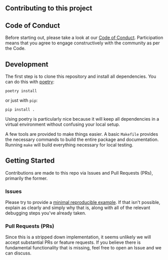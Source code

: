 ## Contributing to this project

## Code of Conduct

Before starting out, please take a look at our [Code of Conduct](code-of-conduct.md). Participation means that you agree to engage constructively with the community as per the Code.

## Development

The first step is to clone this repository and install all dependencies. You can do this with [poetry](https://python-poetry.org/):

```
poetry install
```

or just with `pip`:
```
pip install .
```

Using poetry is particularly nice because it will keep all dependencies in a virtual environment without confusing your local setup.

A few tools are provided to make things easier. A basic `Makefile` provides the necessary commands to build the entire package and documentation. Running `make` will build everything necessary for local testing.

## Getting Started
Contributions are made to this repo via Issues and Pull Requests (PRs), primarily the former.

### Issues

Please try to provide a [minimal reproducible example](https://stackoverflow.com/help/minimal-reproducible-example). If that isn't possible, explain as clearly and simply why that is, along with all of the relevant debugging steps you've already taken.

### Pull Requests (PRs)

Since this is a stripped down implementation, it seems unlikely we will accept substantial PRs or feature requests. If you believe there is fundamental functionality that is missing, feel free to open an Issue and we can discuss.